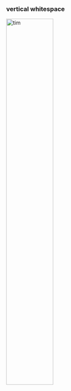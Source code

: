 ### vertical whitespace

<img src="dhttps://github.com/lorencarvalho/lorencarvalho/raw/master/free.jpg" alt="tim" width="50%" height="50%"/>
